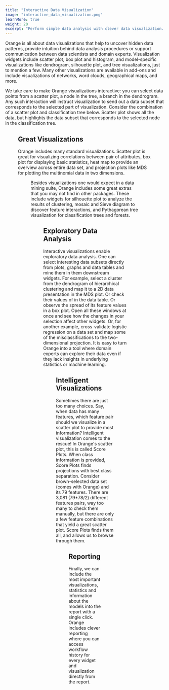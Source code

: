 ```yaml
---
title: "Interactive Data Visualization"
image: "interactive_data_visualization.png"
learnMore: true
weight: 20
excerpt: "Perform simple data analysis with clever data visualization. Explore statistical distributions, box plots and scatter plots, or dive deeper with decision trees, hierarchical clustering, heatmaps, MDS and linear projections. Even your multidimensional data can become sensible in 2D, especially with clever attribute ranking and selections."
---
```


Orange is all about data visualizations that help to uncover hidden data patterns, provide intuition behind data analysis procedures or support communication between data scientists and domain experts. Visualization widgets include scatter plot, box plot and histogram, and model-specific visualizations like dendrogram, silhouette plot, and tree visualizations, just to mention a few. Many other visualizations are available in add-ons and include visualizations of networks, word clouds, geographical maps, and more.

We take care to make Orange visualizations interactive: you can select data points from a scatter plot, a node in the tree, a branch in the dendrogram. Any such interaction will instruct visualization to send out a data subset that corresponds to the selected part of visualization. Consider the combination of a scatter plot and classification tree below. Scatter plot shows all the data, but highlights the data subset that corresponds to the selected node in the classification tree.

<Figure src="/images/features/vis/tree-selection-scatterplot.thumb.png" />

## Great Visualizations
Orange includes many standard visualizations. Scatter plot is great for visualizing correlations between pair of attributes, box plot for displaying basic statistics, heat map to provide an overview across entire data set, and projection plots like MDS for plotting the multinomial data in two dimensions.

<Figure src="/images/features/vis/collage-visualizations.thumb.png" />


Besides visualizations one would expect in a data mining suite, Orange includes some great extras that you may not find in other packages. These include widgets for silhouette plot to analyze the results of clustering, mosaic and Sieve diagram to discover feature interactions, and Pythagorean tree visualization for classification trees and forests.

<Figure src="/images/features/vis/advanced-visualizations.thumb.png" />



## Exploratory Data Analysis
Interactive visualizations enable exploratory data analysis. One can select interesting data subsets directly from plots, graphs and data tables and mine them in them downstream widgets. For example, select a cluster from the dendrogram of hierarchical clustering and map it to a 2D data presentation in the MDS plot. Or check their values of in the data table. Or observe the spread of its feature values in a box plot. Open all these windows at once and see how the changes in your selection affect other widgets. Or, for another example, cross-validate logistic regression on a data set and map some of the misclassifications to the two-dimensional projection. It is easy to turn Orange into a tool where domain experts can explore their data even if they lack insights in underlying statistics or machine learning.

<Figure src="/images/features/vis/misclass-exploratory.thumb.png" />

## Intelligent Visualizations
Sometimes there are just too many choices. Say, when data has many features, which feature pair should we visualize in a scatter plot to provide most information? Intelligent visualization comes to the rescue! In Orange's scatter plot, this is called Score Plots. When class information is provided, Score Plots finds projections with best class separation. Consider brown-selected data set (comes with Orange) and its 79 features. There are 3,081 (79*78/2) different features pairs, way too many to check them manually, but there are only a few feature combinations that yield a great scatter plot. Score Plots finds them all, and allows us to browse through them.

<Figure src="/images/features/vis/projection-ranking.thumb.png" />

## Reporting
Finally, we can include the most important visualizations, statistics and information about the models into the report with a single click. Orange includes clever reporting where you can access workflow history for every widget and visualization directly from the report.

<Figure src="/images/features/vis/report.thumb.png" />

  
